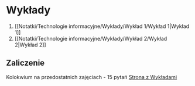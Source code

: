 # Wykłady
1. [[Notatki/Technologie informacyjne/Wykłady/Wykład 1/Wykład 1|Wykład 1]]
2. [[Notatki/Technologie informacyjne/Wykłady/Wykład 2/Wykład 2|Wykład 2]]

## Zaliczenie
Kolokwium na przedostatnich zajęciach - 15 pytań
[Strona z Wykładami](http://zsjpw.ict.pwr.wroc.pl/~mbazan/)